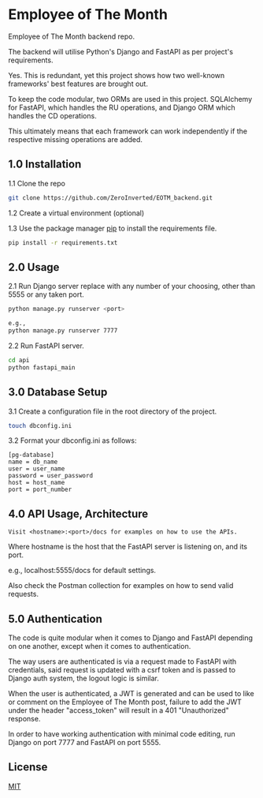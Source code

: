 # Employee of The Month

Employee of The Month backend repo.

The backend will utilise Python's Django and FastAPI as per project's requirements.

Yes. This is redundant, yet this project shows how two well-known frameworks' best features are brought out.

To keep the code modular, two ORMs are used in this project. SQLAlchemy for FastAPI, which handles the RU operations, and Django ORM which handles the CD operations.

This ultimately means that each framework can work independently if the respective missing operations are added.

## 1.0 Installation

1.1 Clone the repo
```bash
git clone https://github.com/ZeroInverted/EOTM_backend.git
```

1.2 Create a virtual environment (optional)

1.3 Use the package manager [pip](https://pip.pypa.io/en/stable/) to install the requirements file.

```bash
pip install -r requirements.txt
```

## 2.0 Usage

2.1 Run Django server replace <port> with any number of your choosing, other than 5555 or any taken port.
```bash
python manage.py runserver <port>

e.g.,
python manage.py runserver 7777
```
2.2 Run FastAPI server.
```bash
cd api
python fastapi_main
```
## 3.0 Database Setup

3.1 Create a configuration file in the root directory of the project.
```bash
touch dbconfig.ini
```

3.2 Format your dbconfig.ini as follows:
```
[pg-database]
name = db_name
user = user_name
password = user_password
host = host_name
port = port_number
```

## 4.0 API Usage, Architecture
```
Visit <hostname>:<port>/docs for examples on how to use the APIs. 
```
Where hostname is the host that the FastAPI server is listening on, and its port.

e.g.,
localhost:5555/docs for default settings.

Also check the Postman collection for examples on how to send valid requests.

## 5.0 Authentication
The code is quite modular when it comes to Django and FastAPI depending on one another, except when it comes to authentication.

The way users are authenticated is via a request made to FastAPI with credentials, said request is updated with a csrf token and is passed to Django auth system, the logout logic is similar.

When the user is authenticated, a JWT is generated and can be used to like or comment on the Employee of The Month post, failure to add the JWT under the header "access_token" will result in a 401 "Unauthorized" response.


In order to have working authentication with minimal code editing, run Django on port 7777 and FastAPI on port 5555.

## License

[MIT](https://choosealicense.com/licenses/mit/)

